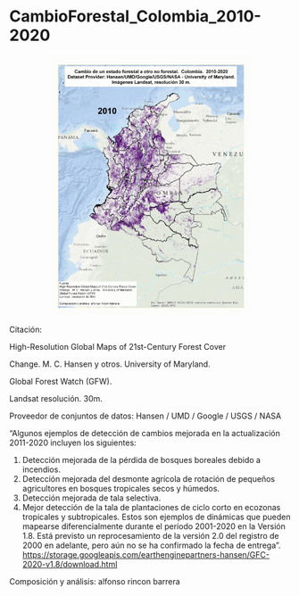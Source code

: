 # CambioForestal_Colombia_2010-2020

<p align="center">
  <img width="360" src="/Gif_Animacion/CambioForestal_Colombia_2010-2020.gif">
</p>

Citación: 

High-Resolution Global Maps of 21st-Century Forest Cover

Change.  M. C. Hansen y otros.   University of Maryland.

Global Forest Watch (GFW).

Landsat resolución. 30m.

Proveedor de conjuntos de datos: Hansen / UMD / Google / USGS / NASA

“Algunos ejemplos de detección de cambios mejorada en la actualización 2011-2020 incluyen los siguientes:
1.	Detección mejorada de la pérdida de bosques boreales debido a incendios.
2.	Detección mejorada del desmonte agrícola de rotación de pequeños agricultores en bosques tropicales secos y húmedos.
3.	Detección mejorada de tala selectiva.
4.	Mejor detección de la tala de plantaciones de ciclo corto en ecozonas tropicales y subtropicales.
Estos son ejemplos de dinámicas que pueden mapearse diferencialmente durante el período 2001-2020 en la Versión 1.8. Está previsto un reprocesamiento de la versión 2.0 del registro de 2000 en adelante, pero aún no se ha confirmado la fecha de entrega”. https://storage.googleapis.com/earthenginepartners-hansen/GFC-2020-v1.8/download.html

Composición y análisis: alfonso rincon barrera
